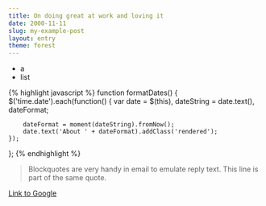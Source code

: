 ```yaml
---
title: On doing great at work and loving it
date: 2000-11-11
slug: my-example-post
layout: entry
theme: forest
---
```


- a
- list

<div class="extra">
{% highlight javascript %}
function formatDates() {
    $('time.date').each(function() {
        var date = $(this),
            dateString = date.text(),
            dateFormat;

        dateFormat = moment(dateString).fromNow();
        date.text('About ' + dateFormat).addClass('rendered');
    });
};
{% endhighlight %}
</div>

> Blockquotes are very handy in email to emulate reply text.
> This line is part of the same quote.

[Link to Google](https://www.google.com)